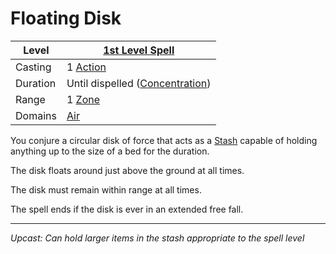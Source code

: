 # Floating Disk

| Level    | [1st Level Spell](1st%20Level%20Spells.md)                            |
| -------- | --------------------------------------------------------------------- |
| Casting  | 1 [Action](../../../../Game%20Procedures/Core%20Procedures/Action.md) |
| Duration | Until dispelled ([Concentration](../../Concentration.md))             |
| Range    | 1 [Zone](../../../../Game%20Procedures/Core%20Procedures/Zone.md)     |
| Domains  | [Air](../../Spell%20Domains/Air.md)                                   |

You conjure a circular disk of force that acts as a [Stash](../../../../Player%20Characters/Inventory/Stash.md) capable of holding anything up to the size of a bed for the duration.

The disk floats around just above the ground at all times.

The disk must remain within range at all times.

The spell ends if the disk is ever in an extended free fall.

---
*Upcast: Can hold larger items in the stash appropriate to the spell level*
